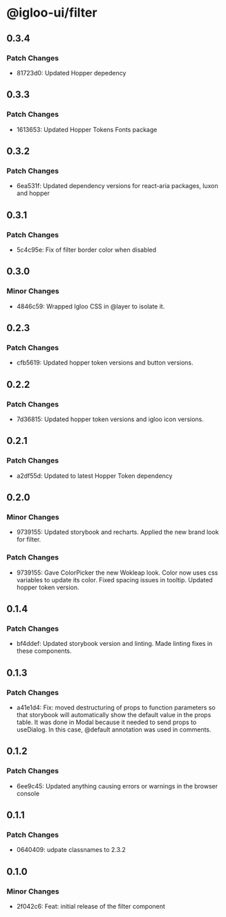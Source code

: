 # @igloo-ui/filter

## 0.3.4

### Patch Changes

- 81723d0: Updated Hopper depedency

## 0.3.3

### Patch Changes

- 1613653: Updated Hopper Tokens Fonts package

## 0.3.2

### Patch Changes

- 6ea531f: Updated dependency versions for react-aria packages, luxon and hopper

## 0.3.1

### Patch Changes

- 5c4c95e: Fix of filter border color when disabled

## 0.3.0

### Minor Changes

- 4846c59: Wrapped Igloo CSS in @layer to isolate it.

## 0.2.3

### Patch Changes

- cfb5619: Updated hopper token versions and button versions.

## 0.2.2

### Patch Changes

- 7d36815: Updated hopper token versions and igloo icon versions.

## 0.2.1

### Patch Changes

- a2df55d: Updated to latest Hopper Token dependency

## 0.2.0

### Minor Changes

- 9739155: Updated storybook and recharts. Applied the new brand look for filter.

### Patch Changes

- 9739155: Gave ColorPicker the new Wokleap look. Color now uses css variables to update its color. Fixed spacing issues in tooltip. Updated hopper token version.

## 0.1.4

### Patch Changes

- bf4ddef: Updated storybook version and linting. Made linting fixes in these components.

## 0.1.3

### Patch Changes

- a41e1d4: Fix: moved destructuring of props to function parameters so that storybook will automatically show the default value in the props table. It was done in Modal because it needed to send props to useDialog. In this case, @default annotation was used in comments.

## 0.1.2

### Patch Changes

- 6ee9c45: Updated anything causing errors or warnings in the browser console

## 0.1.1

### Patch Changes

- 0640409: udpate classnames to 2.3.2

## 0.1.0

### Minor Changes

- 2f042c6: Feat: initial release of the filter component
